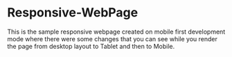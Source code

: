 # Responsive-WebPage
This is the sample responsive webpage created on mobile first development mode where there were some changes that you can see while you render the page from desktop layout to Tablet and then to Mobile.
